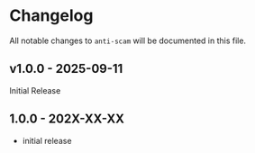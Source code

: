 # Changelog

All notable changes to `anti-scam` will be documented in this file.

## v1.0.0 - 2025-09-11

Initial Release

## 1.0.0 - 202X-XX-XX

- initial release
